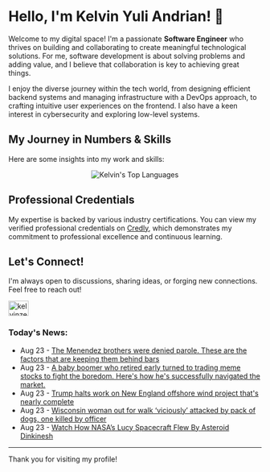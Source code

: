 # Hello, I'm Kelvin Yuli Andrian! 👋

Welcome to my digital space! I'm a passionate **Software Engineer** who thrives on building and collaborating to create meaningful technological solutions. For me, software development is about solving problems and adding value, and I believe that collaboration is key to achieving great things.

I enjoy the diverse journey within the tech world, from designing efficient backend systems and managing infrastructure with a DevOps approach, to crafting intuitive user experiences on the frontend. I also have a keen interest in cybersecurity and exploring low-level systems.

## My Journey in Numbers & Skills

Here are some insights into my work and skills:

<p align="center">
  <img src="https://github-readme-stats.vercel.app/api/top-langs/?username=kelvinzer0&layout=compact&theme=radical" alt="Kelvin's Top Languages" />
</p>

## Professional Credentials

My expertise is backed by various industry certifications. You can view my verified professional credentials on [Credly](https://www.credly.com/users/kelvin-yuli-andrian/badges), which demonstrates my commitment to professional excellence and continuous learning.

## Let's Connect!

I'm always open to discussions, sharing ideas, or forging new connections. Feel free to reach out!

<p align="left">
    <a href="https://linkedin.com/in/kelvinzero" target="blank"><img align="center" src="https://cdn.jsdelivr.net/npm/simple-icons@3.0.1/icons/linkedin.svg" alt="kelvinzero" height="30" width="40" /></a>
</p>

### Today's News:

<!-- feed start -->
- Aug 23 - [The Menendez brothers were denied parole. These are the factors that are keeping them behind bars](https://www.yahoo.com/news/articles/menendez-brothers-were-denied-parole-142216555.html)
- Aug 23 - [A baby boomer who retired early turned to trading meme stocks to fight the boredom. Here's how he's successfully navigated the market.](https://finance.yahoo.com/news/baby-boomer-retired-early-turned-171502948.html)
- Aug 23 - [Trump halts work on New England offshore wind project that's nearly complete](https://www.yahoo.com/news/articles/trump-halts-england-offshore-wind-165512460.html)
- Aug 23 - [Wisconsin woman out for walk ‘viciously’ attacked by pack of dogs, one killed by officer](https://www.yahoo.com/news/articles/wisconsin-woman-walk-viciously-attacked-162633140.html)
- Aug 23 - [Watch How NASA’s Lucy Spacecraft Flew By Asteroid Dinkinesh](https://www.yahoo.com/news/videos/watch-nasa-lucy-spacecraft-flew-170000331.html)
<!-- feed end -->

---

Thank you for visiting my profile!
